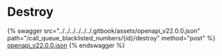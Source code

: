 # Destroy

{% swagger src="../../../../../../.gitbook/assets/openapi_v22.0.0.json" path="/call_queue_blacklisted_numbers/{id}/destroy" method="post" %}
[openapi_v22.0.0.json](../../../../../../.gitbook/assets/openapi_v22.0.0.json)
{% endswagger %}
